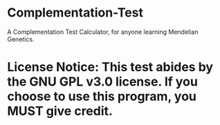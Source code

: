 # Complementation-Test
A Complementation Test Calculator, for anyone learning Mendelian Genetics. 

# License Notice: This test abides by the GNU GPL v3.0 license. If you choose to use this program, you MUST give credit.

